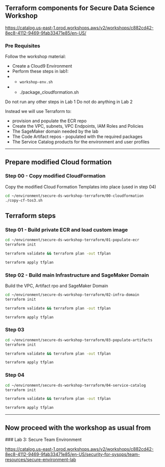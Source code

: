 ## Terraform components for Secure Data Science Workshop

https://catalog.us-east-1.prod.workshops.aws/v2/workshops/c882cd42-8ec8-4112-9469-9fab33471e85/en-US/



### Pre Requisites

Follow the workshop material: 

* Create a Cloud9 Environment
* Perform these steps in lab1:
* * `workshop-env.sh`
* * ./package_cloudformation.sh 
  

Do not run any other steps in Lab 1 
Do not do anything in Lab 2

Instead we will use Terraform to:

* provision and populate the ECR repo
* Create the VPC, subnets, VPC Endpoints, IAM Roles and Policies
* The SageMaker domain needed by the lab
* The Code Artifact repos - populated with the required packages
* The Service Catalog products for the environment and user profiles

----

## Prepare modified Cloud formation

### Step 00 - Copy modified CloudFormation

Copy the modified Cloud Formation Templates into place (used in step 04) 

```bash
cd ~/environment/secure-ds-workshop-terraform/00-cloudformation
./copy-cf-tos3.sh
```

## Terraform steps

### Step 01 - Build private ECR and load custom image

```bash
cd ~/environment/secure-ds-workshop-terraform/01-populate-ecr
terraform init
```
```bash
terraform validate && terraform plan -out tfplan 
```
```bash
terraform apply tfplan
```


### Step 02 - Build main Infrastructure and SageMaker Domain

Build the VPC, Artifact rpo and SageMaker Domain

```bash
cd ~/environment/secure-ds-workshop-terraform/02-infra-domain
terraform init
```
```bash
terraform validate && terraform plan -out tfplan 
```
```bash
terraform apply tfplan
```



### Step 03
```bash
cd ~/environment/secure-ds-workshop-terraform/03-populate-artifacts
terraform init
```
```bash
terraform validate && terraform plan -out tfplan 
```
```bash
terraform apply tfplan
```


### Step 04

```bash
cd ~/environment/secure-ds-workshop-terraform/04-service-catalog
terraform init
```
```bash
terraform validate && terraform plan -out tfplan 
```
```bash
terraform apply tfplan
```

-----

## Now proceed with the workshop as usual from 

### Lab 3: Secure Team Environment

https://catalog.us-east-1.prod.workshops.aws/v2/workshops/c882cd42-8ec8-4112-9469-9fab33471e85/en-US/security-for-sysops/team-resources/secure-environment-lab


